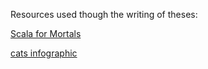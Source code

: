 Resources used though the writing of theses:

[Scala for Mortals](https://leanpub.com/fp-scala-mortals/)

[cats infographic](https://github.com/tpolecat/cats-infographic/blob/master/cats.pdf)
